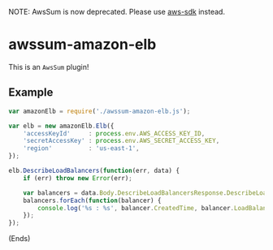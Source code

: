 NOTE: AwsSum is now deprecated. Please use [aws-sdk](https://www.npmjs.org/package/aws-sdk) instead.

# awssum-amazon-elb #

This is an ```AwsSum``` plugin!

## Example

```javascript
var amazonElb = require('./awssum-amazon-elb.js');

var elb = new amazonElb.Elb({
	'accessKeyId'     : process.env.AWS_ACCESS_KEY_ID,
	'secretAccessKey' : process.env.AWS_SECRET_ACCESS_KEY,
	'region'          : 'us-east-1',
});

elb.DescribeLoadBalancers(function(err, data) {
	if (err) throw new Error(err);

	var balancers = data.Body.DescribeLoadBalancersResponse.DescribeLoadBalancersResult.LoadBalancerDescriptions.member;
	balancers.forEach(function(balancer) {
		console.log('%s : %s', balancer.CreatedTime, balancer.LoadBalancerName);
	});
});
```

(Ends)
